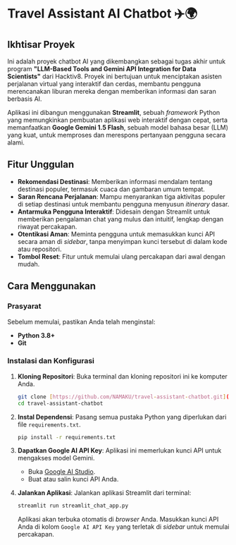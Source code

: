 # Travel Assistant AI Chatbot ✈️🌍

## Ikhtisar Proyek

Ini adalah proyek chatbot AI yang dikembangkan sebagai tugas akhir untuk program **"LLM-Based Tools and Gemini API Integration for Data Scientists"** dari Hacktiv8. Proyek ini bertujuan untuk menciptakan asisten perjalanan virtual yang interaktif dan cerdas, membantu pengguna merencanakan liburan mereka dengan memberikan informasi dan saran berbasis AI.

Aplikasi ini dibangun menggunakan **Streamlit**, sebuah *framework* Python yang memungkinkan pembuatan aplikasi web interaktif dengan cepat, serta memanfaatkan **Google Gemini 1.5 Flash**, sebuah model bahasa besar (LLM) yang kuat, untuk memproses dan merespons pertanyaan pengguna secara alami.

## Fitur Unggulan

-   **Rekomendasi Destinasi**: Memberikan informasi mendalam tentang destinasi populer, termasuk cuaca dan gambaran umum tempat.
-   **Saran Rencana Perjalanan**: Mampu menyarankan tiga aktivitas populer di setiap destinasi untuk membantu pengguna menyusun *itinerary* dasar.
-   **Antarmuka Pengguna Interaktif**: Didesain dengan Streamlit untuk memberikan pengalaman chat yang mulus dan intuitif, lengkap dengan riwayat percakapan.
-   **Otentikasi Aman**: Meminta pengguna untuk memasukkan kunci API secara aman di *sidebar*, tanpa menyimpan kunci tersebut di dalam kode atau repositori.
-   **Tombol Reset**: Fitur untuk memulai ulang percakapan dari awal dengan mudah.

## Cara Menggunakan

### Prasyarat

Sebelum memulai, pastikan Anda telah menginstal:
* **Python 3.8+**
* **Git**

### Instalasi dan Konfigurasi

1.  **Kloning Repositori**:
    Buka terminal dan kloning repositori ini ke komputer Anda.
    ```bash
    git clone [https://github.com/NAMAKU/travel-assistant-chatbot.git](https://github.com/NAMAKU/travel-assistant-chatbot.git)
    cd travel-assistant-chatbot
    ```

2.  **Instal Dependensi**:
    Pasang semua pustaka Python yang diperlukan dari file `requirements.txt`.
    ```bash
    pip install -r requirements.txt
    ```

3.  **Dapatkan Google AI API Key**:
    Aplikasi ini memerlukan kunci API untuk mengakses model Gemini.
    -   Buka [Google AI Studio](https://aistudio.google.com/app/apikey).
    -   Buat atau salin kunci API Anda.

4.  **Jalankan Aplikasi**:
    Jalankan aplikasi Streamlit dari terminal:
    ```bash
    streamlit run streamlit_chat_app.py
    ```
    Aplikasi akan terbuka otomatis di *browser* Anda. Masukkan kunci API Anda di kolom `Google AI API Key` yang terletak di *sidebar* untuk memulai percakapan.
